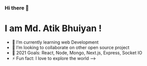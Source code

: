 ### Hi there 👋
# I am Md. Atik Bhuiyan !


- 🌱 I’m currently learning web Development
- 👯 I’m looking to collaborate on other open source project
- 🥅 2021 Goals: React, Node, Mongo, Next.js, Express, Socket IO
- ⚡ Fun fact: I love to explore the world
-->
